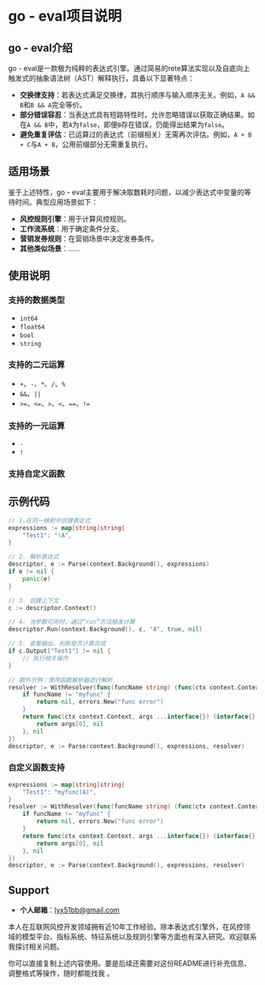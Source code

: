 # go - eval项目说明

## go - eval介绍
go - eval是一款极为纯粹的表达式引擎。通过简易的rete算法实现以及自底向上触发式的抽象语法树（AST）解释执行，具备以下显著特点：
- **交换律支持**：若表达式满足交换律，其执行顺序与输入顺序无关。例如，`A && B`和`B && A`完全等价。
- **部分错误容忍**：当表达式具有短路特性时，允许忽略错误以获取正确结果。如在`A && B`中，若`A`为`false`，即便`B`存在错误，仍能得出结果为`false`。
- **避免重复评估**：已运算过的表达式（前缀相关）无需再次评估。例如，`A + B + C`与`A + B`，公用前缀部分无需重复执行。

## 适用场景
鉴于上述特性，go - eval主要用于解决取数耗时问题，以减少表达式中变量的等待时间。典型应用场景如下：
- **风控规则引擎**：用于计算风控规则。
- **工作流系统**：用于确定条件分支。
- **营销发券规则**：在营销场景中决定发券条件。
- **其他类似场景**：……

## 使用说明
### 支持的数据类型
- `int64`
- `float64`
- `bool`
- `string`

### 支持的二元运算
- `+`、`-`、`*`、`/`、`%`
- `&&`、`||`
- `>=`、`<=`、`>`、`<`、`==`、`!=`

### 支持的一元运算
- `-`
- `!`

### 支持自定义函数


## 示例代码
```go
// 1.在同一映射中创建表达式
expressions := map[string]string{
    "Test1": "!A",
}

// 2. 解析表达式
descriptor, e := Parse(context.Background(), expressions)
if e != nil {
    panic(e)
}

// 3. 创建上下文
c := descriptor.Context()

// 4. 当参数可用时，通过“run”方法触发计算
descriptor.Run(context.Background(), c, "A", true, nil)

// 5. 查看输出，判断是否计算完成
if c.Output["Test1"] != nil {
    // 执行相关操作
}

// 额外示例：使用函数解析器进行解析
resolver := WithResolver(func(funcName string) (func(ctx context.Context, args ...interface{}) (interface{}, error), error) {
    if funcName != "myfunc" {
        return nil, errors.New("func error")
    }
    return func(ctx context.Context, args ...interface{}) (interface{}, error) {
        return args[0], nil
    }, nil
})
descriptor, e := Parse(context.Background(), expressions, resolver)
```

### 自定义函数支持
```go
expressions := map[string]string{
    "Test1": "myfunc(A)",
}
resolver := WithResolver(func(funcName string) (func(ctx context.Context, args ...interface{}) (interface{}, error), error) {
    if funcName != "myfunc" {
        return nil, errors.New("func error")
    }
    return func(ctx context.Context, args ...interface{}) (interface{}, error) {
        return args[0], nil
    }, nil
})
descriptor, e := Parse(context.Background(), expressions, resolver)
```


## Support
- **个人邮箱**：lyx51bb@gmail.com

本人在互联网风控开发领域拥有近10年工作经验。除本表达式引擎外，在风控领域的模型平台、指标系统、特征系统以及规则引擎等方面也有深入研究。欢迎联系我探讨相关问题。



你可以直接复制上述内容使用。要是后续还需要对这份README进行补充信息、调整格式等操作，随时都能找我 。 